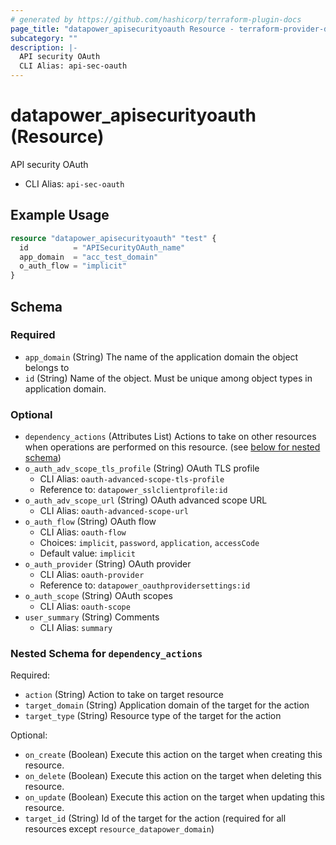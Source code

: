 ```yaml
---
# generated by https://github.com/hashicorp/terraform-plugin-docs
page_title: "datapower_apisecurityoauth Resource - terraform-provider-datapower"
subcategory: ""
description: |-
  API security OAuth
  CLI Alias: api-sec-oauth
---
```


# datapower_apisecurityoauth (Resource)

API security OAuth
  - CLI Alias: `api-sec-oauth`

## Example Usage

```terraform
resource "datapower_apisecurityoauth" "test" {
  id          = "APISecurityOAuth_name"
  app_domain  = "acc_test_domain"
  o_auth_flow = "implicit"
}
```

<!-- schema generated by tfplugindocs -->
## Schema

### Required

- `app_domain` (String) The name of the application domain the object belongs to
- `id` (String) Name of the object. Must be unique among object types in application domain.

### Optional

- `dependency_actions` (Attributes List) Actions to take on other resources when operations are performed on this resource. (see [below for nested schema](#nestedatt--dependency_actions))
- `o_auth_adv_scope_tls_profile` (String) OAuth TLS profile
  - CLI Alias: `oauth-advanced-scope-tls-profile`
  - Reference to: `datapower_sslclientprofile:id`
- `o_auth_adv_scope_url` (String) OAuth advanced scope URL
  - CLI Alias: `oauth-advanced-scope-url`
- `o_auth_flow` (String) OAuth flow
  - CLI Alias: `oauth-flow`
  - Choices: `implicit`, `password`, `application`, `accessCode`
  - Default value: `implicit`
- `o_auth_provider` (String) OAuth provider
  - CLI Alias: `oauth-provider`
  - Reference to: `datapower_oauthprovidersettings:id`
- `o_auth_scope` (String) OAuth scopes
  - CLI Alias: `oauth-scope`
- `user_summary` (String) Comments
  - CLI Alias: `summary`

<a id="nestedatt--dependency_actions"></a>
### Nested Schema for `dependency_actions`

Required:

- `action` (String) Action to take on target resource
- `target_domain` (String) Application domain of the target for the action
- `target_type` (String) Resource type of the target for the action

Optional:

- `on_create` (Boolean) Execute this action on the target when creating this resource.
- `on_delete` (Boolean) Execute this action on the target when deleting this resource.
- `on_update` (Boolean) Execute this action on the target when updating this resource.
- `target_id` (String) Id of the target for the action (required for all resources except `resource_datapower_domain`)
